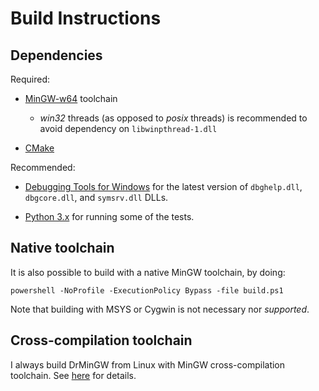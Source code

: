 # Build Instructions


## Dependencies

Required:

 * [MinGW-w64](http://mingw-w64.sourceforge.net/) toolchain

   * _win32_ threads (as opposed to _posix_ threads) is recommended to avoid dependency on `libwinpthread-1.dll`

 * [CMake](http://www.cmake.org/)

Recommended:

 * [Debugging Tools for Windows](https://msdn.microsoft.com/en-us/library/windows/hardware/ff551063.aspx)
   for the latest version of `dbghelp.dll`, `dbgcore.dll`, and `symsrv.dll` DLLs.

 * [Python 3.x](https://www.python.org/downloads/) for running some of the tests.


## Native toolchain

It is also possible to build with a native MinGW toolchain, by doing:

    powershell -NoProfile -ExecutionPolicy Bypass -file build.ps1

Note that building with MSYS or Cygwin is not necessary nor *supported*.


## Cross-compilation toolchain

I always build DrMinGW from Linux with MinGW cross-compilation toolchain.  See
[here](http://www.vtk.org/Wiki/CmakeMingw) for details.
